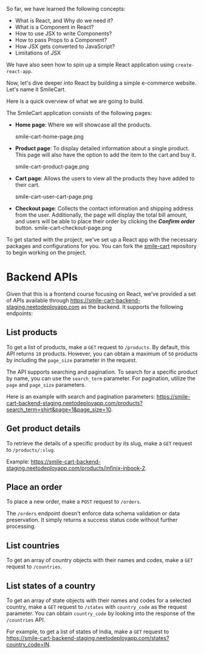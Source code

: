 So far, we have learned the following concepts:

- What is React, and Why do we need it?
- What is a Component in React?
- How to use JSX to write Components?
- How to pass Props to a Component?
- How JSX gets converted to JavaScript?
- Limitations of JSX

We have also seen how to spin up a simple React application using `create-react-app`.

Now, let's dive deeper into React by building a simple e-commerce website. Let's name it SmileCart.

Here is a quick overview of what we are going to build.

The SmileCart application consists of the following pages:

- **Home page**: Where we will showcase all the products.

  <image>smile-cart-home-page.png</image>

- **Product page**: To display detailed information about a single product. This page will also have the option to add the item to the cart and buy it.

  <image>smile-cart-product-page.png</image>

- **Cart page**: Allows the users to view all the products they have added to their cart.

  <image>smile-cart-user-cart-page.png</image>

- **Checkout page**: Collects the contact information and shipping address from the user. Additionally, the page will display the total bill amount, and users will be able to place their order by clicking the **_Confirm order_** button.
  <image>smile-cart-checkout-page.png</image>

To get started with the project, we've set up a React app with the necessary packages and configurations for you. You can fork the [smile-cart](https://github.com/bigbinary/smile-cart-frontend) repository to begin working on the project.

# Backend APIs

Given that this is a frontend course focusing on React, we've provided a set of APIs available through https://smile-cart-backend-staging.neetodeployapp.com as the backend. It supports the following endpoints:

## List products

To get a list of products, make a `GET` request to `/products`. By default, this API returns `10` products. However, you can obtain a maximum of `50` products by including the `page_size` parameter in the request.

The API supports searching and pagination. To search for a specific product by name, you can use the `search_term` parameter. For pagination, utilize the `page` and `page_size` parameters.

Here is an example with search and pagination parameters: https://smile-cart-backend-staging.neetodeployapp.com/products?search_term=shirt&page=1&page_size=10.

## Get product details

To retrieve the details of a specific product by its slug, make a `GET` request to `/products/:slug`.

Example: https://smile-cart-backend-staging.neetodeployapp.com/products/infinix-inbook-2.

## Place an order

To place a new order, make a `POST` request to `/orders`.

The `/orders` endpoint doesn't enforce data schema validation or data preservation. It simply returns a success status code without further processing.

## List countries

To get an array of country objects with their names and codes, make a `GET` request to `/countries`.

## List states of a country

To get an array of state objects with their names and codes for a selected country, make a `GET` request to `/states` with `country_code` as the request parameter. You can obtain `country_code` by looking into the response of the `/countries` API.

For example, to get a list of states of India, make a `GET` request to https://smile-cart-backend-staging.neetodeployapp.com/states?country_code=IN.
